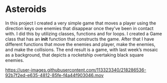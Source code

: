 # Asteroids

In this project I created a very simple game that moves a player using the direction keys ove enemies that disappear once they’ve been in contact with. I did this by utilizing classes, functions and for loops. I created a Game class that has an __init__ function that constructs the game. After that I have different functions that move the enemies and player, make the enemies, and make the collisions. The end result is a game, with last week’s mosaic as a background, that depicts a rocketship overtaking black square enemies.

https://user-images.githubusercontent.com/113323340/218286536-92b7f2ed-e635-4812-85fe-f4a44f903046.mov

